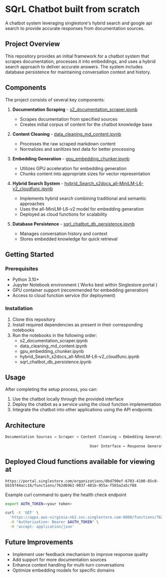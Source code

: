 # SQrL Chatbot built from scratch

A chatbot system leveraging singlestore's hybrid search and google api search to provide accurate responses from documentation sources.

## Project Overview

This repository provides an initial framework for a chatbot system that scrapes documentation, processes it into embeddings, and uses a hybrid search approach to deliver accurate answers. The system includes database persistence for maintaining conversation context and history.

## Components

The project consists of several key components:

1. **Documentation Scraping** - [s2_documentation_scraper.ipynb](/1.s2_documentation_scraper.ipynb)
   - Scrapes documentation from specified sources
   - Creates initial corpus of content for the chatbot knowledge base

2. **Content Cleaning** - [data_cleaning_md_content.ipynb](/2.data_cleaning_md_content.ipynb)
   - Processes the raw scraped markdown content
   - Normalizes and sanitizes text data for better processing

3. **Embedding Generation** - [gpu_embedding_chunker.ipynb](3.gpu_embedding_chunker.ipynb)
   - Utilizes GPU acceleration for embedding generation
   - Chunks content into appropriate sizes for vector representation

4. **Hybrid Search System** - [hybrid_Search_s2docs_all-MiniLM-L6-v2_cloudfunc.ipynb](4.hybrid_Search_s2docs_all-MiniLM-L6-v2_cloudfunc.ipynb)
   - Implements hybrid search combining traditional and semantic approaches
   - Uses the all-MiniLM-L6-v2 model for embedding generation
   - Deployed as cloud functions for scalability

5. **Database Persistence** - [sqrl_chatbot_db_persistence.ipynb](5.sqrl_chatbot_db_persistence.ipynb)
   - Manages conversation history and context
   - Stores embedded knowledge for quick retrieval

## Getting Started

### Prerequisites

- Python 3.10+
- Jupyter Notebook environment ( Works best within Singlestore portal )
- GPU container support (recommended for embedding generation)
- Access to cloud function service (for deployment)

### Installation

1. Clone this repository
2. Install required dependencies as present in their corresponding notebooks
3. Run the notebooks in the following order:
   - s2_documentation_scraper.ipynb
   - data_cleaning_md_content.ipynb
   - gpu_embedding_chunker.ipynb
   - hybrid_Search_s2docs_all-MiniLM-L6-v2_cloudfunc.ipynb
   - sqrl_chatbot_db_persistence.ipynb

## Usage

After completing the setup process, you can:

1. Use the chatbot locally through the provided interface
2. Deploy the chatbot as a service using the cloud function implementation
3. Integrate the chatbot into other applications using the API endpoints

## Architecture

```bash
Documentation Sources → Scraper → Content Cleaning → Embedding Generation → Vector Database
                                                                               ↓
                                      User Interface ← Response Generation ← Hybrid Search
```

## Deployed Cloud functions available for viewing at 

```
https://portal.singlestore.com/organizations/8bd790ef-6703-4100-85c0-bb19744acc16/functions/762d6961-9037-481b-955a-f565a2a5cf88
```

Example curl command to query the health check endpoint 

```bash
export AUTH_TOKEN=<your token>

curl -X 'GET' \
  'https://apps.aws-virginia-nb2.svc.singlestore.com:8000/functions/762d6961-9037-481b-955a-f565a2a5cf88/health' \
  -H "Authorization: Bearer $AUTH_TOKEN" \
  -H 'accept: application/json'
```


## Future Improvements

- Implement user feedback mechanism to improve response quality
- Add support for more documentation sources
- Enhance context handling for multi-turn conversations
- Optimize embedding models for specific domains
